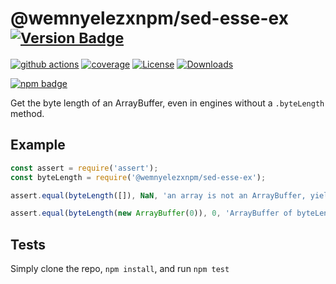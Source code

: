 # @wemnyelezxnpm/sed-esse-ex <sup>[![Version Badge][npm-version-svg]][package-url]</sup>

[![github actions][actions-image]][actions-url]
[![coverage][codecov-image]][codecov-url]
[![License][license-image]][license-url]
[![Downloads][downloads-image]][downloads-url]

[![npm badge][npm-badge-png]][package-url]

Get the byte length of an ArrayBuffer, even in engines without a `.byteLength` method.

## Example

```js
const assert = require('assert');
const byteLength = require('@wemnyelezxnpm/sed-esse-ex');

assert.equal(byteLength([]), NaN, 'an array is not an ArrayBuffer, yields NaN');

assert.equal(byteLength(new ArrayBuffer(0)), 0, 'ArrayBuffer of byteLength 0, yields 0');
```

## Tests
Simply clone the repo, `npm install`, and run `npm test`

[package-url]: https://npmjs.org/package/@wemnyelezxnpm/sed-esse-ex
[npm-version-svg]: https://versionbadg.es/inspect-js/@wemnyelezxnpm/sed-esse-ex.svg
[deps-svg]: https://david-dm.org/inspect-js/@wemnyelezxnpm/sed-esse-ex.svg
[deps-url]: https://david-dm.org/inspect-js/@wemnyelezxnpm/sed-esse-ex
[dev-deps-svg]: https://david-dm.org/inspect-js/@wemnyelezxnpm/sed-esse-ex/dev-status.svg
[dev-deps-url]: https://david-dm.org/inspect-js/@wemnyelezxnpm/sed-esse-ex#info=devDependencies
[npm-badge-png]: https://nodei.co/npm/@wemnyelezxnpm/sed-esse-ex.png?downloads=true&stars=true
[license-image]: https://img.shields.io/npm/l/@wemnyelezxnpm/sed-esse-ex.svg
[license-url]: LICENSE
[downloads-image]: https://img.shields.io/npm/dm/@wemnyelezxnpm/sed-esse-ex.svg
[downloads-url]: https://npm-stat.com/charts.html?package=@wemnyelezxnpm/sed-esse-ex
[codecov-image]: https://codecov.io/gh/inspect-js/@wemnyelezxnpm/sed-esse-ex/branch/main/graphs/badge.svg
[codecov-url]: https://app.codecov.io/gh/inspect-js/@wemnyelezxnpm/sed-esse-ex/
[actions-image]: https://img.shields.io/endpoint?url=https://github-actions-badge-u3jn4tfpocch.runkit.sh/inspect-js/@wemnyelezxnpm/sed-esse-ex
[actions-url]: https://github.com/wemnyelezxnpm/sed-esse-ex/actions
